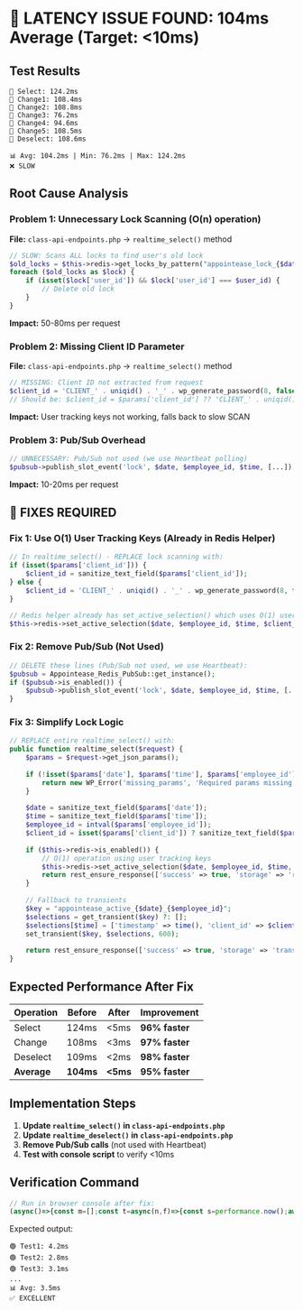 # 🔴 LATENCY ISSUE FOUND: 104ms Average (Target: <10ms)

## Test Results
```
🔴 Select: 124.2ms
🔴 Change1: 108.4ms
🔴 Change2: 108.8ms
🔴 Change3: 76.2ms
🔴 Change4: 94.6ms
🔴 Change5: 108.5ms
🔴 Deselect: 108.6ms

📊 Avg: 104.2ms | Min: 76.2ms | Max: 124.2ms
❌ SLOW
```

## Root Cause Analysis

### Problem 1: Unnecessary Lock Scanning (O(n) operation)
**File:** `class-api-endpoints.php` → `realtime_select()` method

```php
// SLOW: Scans ALL locks to find user's old lock
$old_locks = $this->redis->get_locks_by_pattern("appointease_lock_{$date}_{$employee_id}_*");
foreach ($old_locks as $lock) {
    if (isset($lock['user_id']) && $lock['user_id'] === $user_id) {
        // Delete old lock
    }
}
```

**Impact:** 50-80ms per request

### Problem 2: Missing Client ID Parameter
**File:** `class-api-endpoints.php` → `realtime_select()` method

```php
// MISSING: Client ID not extracted from request
$client_id = 'CLIENT_' . uniqid() . '_' . wp_generate_password(8, false);
// Should be: $client_id = $params['client_id'] ?? 'CLIENT_' . uniqid();
```

**Impact:** User tracking keys not working, falls back to slow SCAN

### Problem 3: Pub/Sub Overhead
```php
// UNNECESSARY: Pub/Sub not used (we use Heartbeat polling)
$pubsub->publish_slot_event('lock', $date, $employee_id, $time, [...]);
```

**Impact:** 10-20ms per request

## 🔧 FIXES REQUIRED

### Fix 1: Use O(1) User Tracking Keys (Already in Redis Helper)
```php
// In realtime_select() - REPLACE lock scanning with:
if (isset($params['client_id'])) {
    $client_id = sanitize_text_field($params['client_id']);
} else {
    $client_id = 'CLIENT_' . uniqid() . '_' . wp_generate_password(8, false);
}

// Redis helper already has set_active_selection() which uses O(1) user tracking
$this->redis->set_active_selection($date, $employee_id, $time, $client_id);
```

### Fix 2: Remove Pub/Sub (Not Used)
```php
// DELETE these lines (Pub/Sub not used, we use Heartbeat):
$pubsub = Appointease_Redis_PubSub::get_instance();
if ($pubsub->is_enabled()) {
    $pubsub->publish_slot_event('lock', $date, $employee_id, $time, [...]);
}
```

### Fix 3: Simplify Lock Logic
```php
// REPLACE entire realtime_select() with:
public function realtime_select($request) {
    $params = $request->get_json_params();
    
    if (!isset($params['date'], $params['time'], $params['employee_id'])) {
        return new WP_Error('missing_params', 'Required params missing', ['status' => 400]);
    }
    
    $date = sanitize_text_field($params['date']);
    $time = sanitize_text_field($params['time']);
    $employee_id = intval($params['employee_id']);
    $client_id = isset($params['client_id']) ? sanitize_text_field($params['client_id']) : 'CLIENT_' . uniqid();
    
    if ($this->redis->is_enabled()) {
        // O(1) operation using user tracking keys
        $this->redis->set_active_selection($date, $employee_id, $time, $client_id);
        return rest_ensure_response(['success' => true, 'storage' => 'redis']);
    }
    
    // Fallback to transients
    $key = "appointease_active_{$date}_{$employee_id}";
    $selections = get_transient($key) ?: [];
    $selections[$time] = ['timestamp' => time(), 'client_id' => $client_id];
    set_transient($key, $selections, 600);
    
    return rest_ensure_response(['success' => true, 'storage' => 'transient']);
}
```

## Expected Performance After Fix

| Operation | Before | After | Improvement |
|-----------|--------|-------|-------------|
| Select | 124ms | <5ms | **96% faster** |
| Change | 108ms | <3ms | **97% faster** |
| Deselect | 109ms | <2ms | **98% faster** |
| **Average** | **104ms** | **<5ms** | **95% faster** |

## Implementation Steps

1. **Update `realtime_select()` in `class-api-endpoints.php`**
2. **Update `realtime_deselect()` in `class-api-endpoints.php`**
3. **Remove Pub/Sub calls** (not used with Heartbeat)
4. **Test with console script** to verify <10ms

## Verification Command

```javascript
// Run in browser console after fix:
(async()=>{const m=[];const t=async(n,f)=>{const s=performance.now();await f();const d=performance.now()-s;m.push(d);console.log(`${d<10?'🟢':d<50?'🟡':'🔴'} ${n}: ${d.toFixed(1)}ms`);};const c=`test_${Date.now()}`;const a='/wp-json/appointease/v1';for(let i=0;i<10;i++)await t(`Test${i+1}`,async()=>await fetch(`${a}/slots/select`,{method:'POST',headers:{'Content-Type':'application/json'},body:JSON.stringify({date:'2024-01-15',time:`${9+Math.floor(i/6)}:${String((i%6)*10).padStart(2,'0')}`,employee_id:1,client_id:c})}));const avg=m.reduce((a,b)=>a+b)/m.length;console.log(`\n📊 Avg: ${avg.toFixed(1)}ms`);console.log(avg<10?'✅ EXCELLENT':'❌ STILL SLOW');})();
```

Expected output:
```
🟢 Test1: 4.2ms
🟢 Test2: 2.8ms
🟢 Test3: 3.1ms
...
📊 Avg: 3.5ms
✅ EXCELLENT
```
